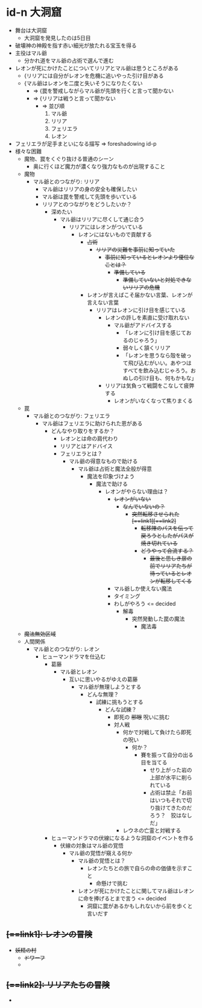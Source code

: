 # id-n 大洞窟
- 舞台は大洞窟
  - 大洞窟を発見したのは5日目
- 破壊神の神殿を指す赤い細光が放たれる宝玉を得る
- 主役はマル爺
  - 分かれ道をマル爺の占術で選んで進む
- レオンが死にかけたことについてリリアとマル爺は思うところがある
  - {リリアには自分がレオンを危機に追いやった引け目がある
  - {マル爺はレオンを二度と失いそうになりたくない
    - => {罠を警戒しながらマル爺が先頭を行くと言って聞かない
    - => {リリアは戦うと言って聞かない
      - => 並び順
        1. マル爺
        2. リリア
        3. フェリエラ
        4. レオン
- フェリエラが足手まといになる描写 => foreshadowing id-p
- 様々な困難
  - 魔物、罠をくぐり抜ける普通のシーン
    - 奥に行くほど魔力が濃くなり強力なものが出現すること
  - 魔物
    - マル爺とのつながり: リリア 
      - マル爺はリリアの身の安全も確保したい
      - マル爺は罠を警戒して先頭を歩いている
      - リリアとのつながりをどうしたいか？
        - 深めたい
          - マル爺はリリアに尽くして通じ合う
            - リリアにはレオンがついている
              - レオンにはないもので貢献する
                - ~~占術~~
                  - ~~リリアの災難を事前に知っていた~~
                    - ~~事前に知っているとレオンより優位なことは？~~
                      - ~~準備している~~
                        - ~~準備していないと対処できないリリアの危機~~
                - レオンが言えばこそ届かない言葉、レオンが言えない言葉
                  - リリアはレオンに引け目を感じている
                    - レオンの許しを素直に受け取れない
                      - マル爺がアドバイスする
                        - 「レオンに引け目を感じておるのじゃろう」
                        - 弱々しく頷くリリア
                        - 「レオンを思うなら殻を破って飛び込むがいい。あやつはすべてを飲み込むじゃろう。おぬしの引け目も、何もかもな」
                    - リリアは気負って戦闘をこなして疲弊する
                      - レオンがいなくなって焦りまくる
  - 罠
    - マル爺とのつながり: フェリエラ
      - マル爺はフェリエラに助けられた恩がある
        - どんなやり取りをするか？
          - レオンとは命の肩代わり
          - リリアとはアドバイス
          - フェリエラとは？
            - マル爺の得意なもので助ける
              - マル爺は占術と魔法全般が得意
                - 魔法を印象づけよう
                  - 魔法で助ける
                    - レオンがやらない理由は？
                      + ~~レオンがいない~~
                        - ~~なんでいないの？~~
                          - ~~突然転移させられた[==link1][==link2]~~
                            - ~~転移陣のパスを伝って戻ろうとしたがパスが焼き切れている~~
                            - ~~どうやって合流する？~~
                              - ~~最後と思しき扉の前でリリアたちが待っているとレオンが転移してくる~~
                      + マル爺しか使えない魔法
                      + タイミング
                      + わしがやろう <= decided
                        - 解毒
                          - 突然発動した罠の魔法
                            - 魔法毒
  - ~~魔法無効区域~~
  - 人間関係
    - マル爺とのつながり: レオン
      - ヒューマンドラマを仕込む
        - 葛藤
          - マル爺とレオン
            - 互いに思いやるがゆえの葛藤
              - マル爺が無理しようとする
                - どんな無理？
                  - 試練に挑もうとする
                    - どんな試練？
                      - 即死の ~~邪眼~~ 呪いに挑む
                      - 対人戦
                        - 何かで対戦して負けたら即死の呪い
                          - 何か？
                            - 賽を振って自分の出る目を当てる
                              - せり上がった岩の上部が水平に削られている
                              - 占術は禁止「お前はいつもそれで切り抜けてきたのだろう？　狡はなしだ」
                        - レウネの亡霊と対戦する
        - ヒューマンドラマの伏線になるような洞窟のイベントを作る
          - 伏線の対象はマル爺の覚悟
            - マル爺の覚悟が窺える何か
              - マル爺の覚悟とは？
                - レオンたちとの旅で自らの命の価値を示すこと
                  - 命懸けで挑む
              - レオンが死にかけたことに関してマル爺はレオンに命を捧げるとまで言う <= decided
                - 洞窟に罠があるかもしれないから前を歩くと言いだす

## ~~[==link1]: レオンの冒険~~
- ~~妖精の村~~
  - ~~ドワーフ~~
  - 
## ~~[==link2]: リリアたちの冒険~~
- 
